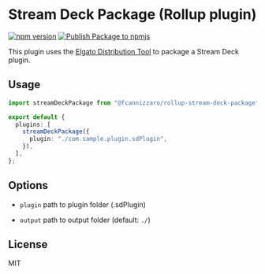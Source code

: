 # Stream Deck Package (Rollup plugin)

[![npm version](https://badge.fury.io/js/@fcannizzaro%2Frollup-stream-deck-package.svg)](https://badge.fury.io/js/@fcannizzaro%2Frollup-stream-deck-package)
[![Publish Package to npmjs](https://github.com/fcannizzaro/rollup-stream-deck-package/actions/workflows/publish-package.yaml/badge.svg)](https://github.com/fcannizzaro/rollup-stream-deck-package/actions/workflows/publish-package.yaml)



This plugin uses the [Elgato Distribution Tool](https://docs.elgato.com/sdk/plugins/packaging) to package a Stream Deck plugin.

## Usage

```typescript
import streamDeckPackage from "@fcannizzaro/rollup-stream-deck-package";

export default {
  plugins: [
    streamDeckPackage({
      plugin: "./com.sample.plugin.sdPlugin",
    }),
  ],
};
```

## Options

- `plugin` path to plugin folder (.sdPlugin)

- `output` path to output folder (default: `./`)

## License

MIT
